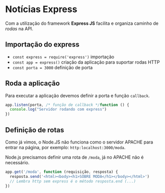 # Notícias Express

Com a utilização do framework **Express JS** facilita e organiza caminho de *rodas* na API.

## Importação do express
- `const express = require('express')` importação
- `const app = express()` criação da aplicação para suportar rodas HTTP
- `const porta = 3000` definição de porta

## Roda a aplicação

Para executar a aplicação devemos definir a porta e função `callback`.

```js
app.listen(porta, /* função de callback */function () { 
  console.log("Servidor rodando com express")
})
```

## Definição de rotas

Como já vimos, o Node.JS não funciona como o servidor APACHE para entrar na página, por exemplo: `http:localhost:3000/moda`. 

Node.js precisamos definir uma rota de `/moda`, já no APACHE não é necessário.

```js
app.get('/moda', function (requisição, resposta) {
  resposta.send('<html><body><h1>SOBRE MODA</h1></body></html>')
  // Lembra http sem express é o método resposta.end (...)
})
```